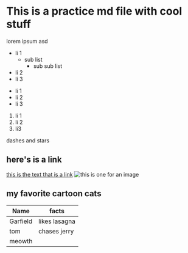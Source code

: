 # This is a practice md file with cool stuff 

lorem ipsum asd 

- li 1
	* sub list
		- sub sub list
- li 2
- li 3

* li 1 
* li 2
* li 3

1. li 1
2. li 2
3. li3

dashes and stars 

## here's is a link 

[this is the text that is a link](www.example.com)
![this is one for an image](https://static-00.iconduck.com/assets.00/thumbs-up-emoji-emoji-1828x2048-3iipr9gp.png)

## my favorite cartoon cats

|Name     |        facts |
| ------  | ------------ |
|Garfield |likes lasagna |
|tom      | chases jerry |
|meowth
